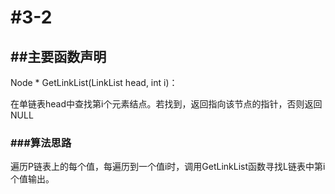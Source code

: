 # #3-2

## ##主要函数声明

Node * GetLinkList(LinkList head, int i)：

在单链表head中查找第i个元素结点。若找到，返回指向该节点的指针，否则返回NULL

### ###算法思路

遍历P链表上的每个值，每遍历到一个值i时，调用GetLinkList函数寻找L链表中第i个值输出。